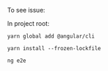To see issue:

In project root:

`yarn global add @angular/cli`

`yarn install --frozen-lockfile`

`ng e2e`
